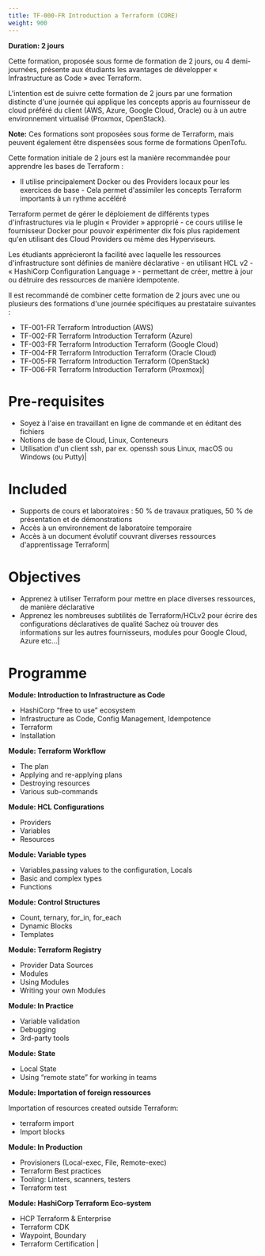 ```yaml
---
title: TF-000-FR Introduction a Terraform (CORE)
weight: 900
---
```

**Duration: 2 jours**

Cette formation, proposée sous forme de formation de 2 jours, ou 4 demi-journées, présente aux étudiants les avantages de développer « Infrastructure as Code » avec Terraform.


L'intention est de suivre cette formation de 2 jours par une formation distincte d'une journée qui applique les concepts appris au fournisseur de cloud préféré du client (AWS, Azure, Google Cloud, Oracle) ou à un autre environnement virtualisé (Proxmox, OpenStack).


**Note:** Ces formations sont proposées sous forme de Terraform, mais peuvent également être dispensées sous forme de formations OpenTofu.


Cette formation initiale de 2 jours est la manière recommandée pour apprendre les bases de Terraform :
- Il utilise principalement Docker ou des Providers locaux pour les exercices de base - Cela permet d'assimiler les concepts Terraform importants à un rythme accéléré


Terraform permet de gérer le déploiement de différents types d'infrastructures via le plugin « Provider » approprié - ce cours utilise le fournisseur Docker pour pouvoir expérimenter dix fois plus rapidement qu'en utilisant des Cloud Providers ou même des Hyperviseurs.


Les étudiants apprécieront la facilité avec laquelle les ressources d'infrastructure sont définies de manière déclarative - en utilisant HCL v2 - « HashiCorp Configuration Language » - permettant de créer, mettre à jour ou détruire des ressources de manière idempotente.


Il est recommandé de combiner cette formation de 2 jours avec une ou plusieurs des formations d'une journée spécifiques au prestataire suivantes :
- TF-001-FR Terraform Introduction (AWS)
- TF-002-FR Terraform Introduction Terraform (Azure)
- TF-003-FR Terraform Introduction Terraform (Google Cloud)
- TF-004-FR Terraform Introduction Terraform (Oracle Cloud)
- TF-005-FR Terraform Introduction Terraform (OpenStack)
- TF-006-FR Terraform Introduction Terraform (Proxmox)|

# Pre-requisites

- Soyez à l'aise en travaillant en ligne de commande et en éditant des fichiers
- Notions de base de Cloud, Linux, Conteneurs
- Utilisation d'un client ssh, par ex. openssh sous Linux, macOS ou Windows (ou Putty)|

# Included

- Supports de cours et laboratoires : 50 % de travaux pratiques, 50 % de présentation et de démonstrations
- Accès à un environnement de laboratoire temporaire
- Accès à un document évolutif couvrant diverses ressources d'apprentissage Terraform|

# Objectives

- Apprenez à utiliser Terraform pour mettre en place diverses ressources, de manière déclarative
- Apprenez les nombreuses subtilités de Terraform/HCLv2 pour écrire des configurations déclaratives de qualité
Sachez où trouver des informations sur les autres fournisseurs, modules pour Google Cloud, Azure etc…|

# Programme



**Module: Introduction to Infrastructure as Code**

- HashiCorp “free to use” ecosystem
- Infrastructure as Code, Config Management, Idempotence
- Terraform
- Installation


**Module: Terraform Workflow**

- The plan
- Applying and re-applying plans
- Destroying resources
- Various sub-commands


**Module: HCL Configurations**

- Providers
- Variables
- Resources


**Module: Variable types**

- Variables,passing values to the configuration, Locals
- Basic and complex types
- Functions


**Module: Control Structures**

- Count, ternary, for_in, for_each
- Dynamic Blocks
- Templates


**Module: Terraform Registry**

- Provider Data Sources
- Modules
- Using Modules
- Writing your own Modules


**Module: In Practice**

- Variable validation
- Debugging
- 3rd-party tools


**Module: State**

- Local State
- Using “remote state” for working in teams


**Module: Importation of foreign ressources**

Importation of resources created outside Terraform:
- terraform import
- Import blocks


**Module: In Production**

- Provisioners (Local-exec, File, Remote-exec)
- Terraform Best practices
- Tooling: Linters, scanners, testers
- Terraform test


**Module: HashiCorp Terraform Eco-system**

- HCP Terraform & Enterprise
- Terraform CDK
- Waypoint, Boundary
- Terraform Certification
|
